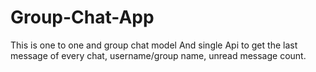# Group-Chat-App
This is one to one and group chat model And single Api to get the last message of every chat, username/group name, unread message count.
